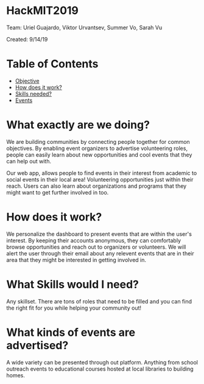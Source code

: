 # HackMIT2019 
Team: Uriel Guajardo, Viktor Urvantsev, Summer Vo, Sarah Vu 

Created: 9/14/19 

# Table of Contents 
- [Objective](#objective) 
- [How does it work?](#how) 
- [Skills needed?](#skills) 
- [Events](#events) 

# What exactly are we doing? <a id="objective"></a> 
We are building communities by connecting people together for common objectives. By enabling event organizers to advertise volunteering roles, people can easily learn about new opportunities and cool events that they can help out with. 

Our web app, allows people to find events in their interest from academic to social events in their local area! Volunteering opportunities just within their reach. Users can also learn about organizations and programs that they might want to get further involved in too. 

# How does it work? <a id="how"></a>
We personalize the dashboard to present events that are within the user's interest. By keeping their accounts anonymous, they can comfortably browse opportunities and reach out to organizers or volunteers. We will alert the user through their email about any relevent events that are in their area that they might be interested in getting involved in. 

# What Skills would I need? <a id="skills"></a>
Any skillset. There are tons of roles that need to be filled and you can find the right fit for you while helping your community out! 

# What kinds of events are advertised? <a id="events"></a>
A wide variety can be presented through out platform. Anything from school outreach events to educational courses hosted at local libraries to building homes. 
